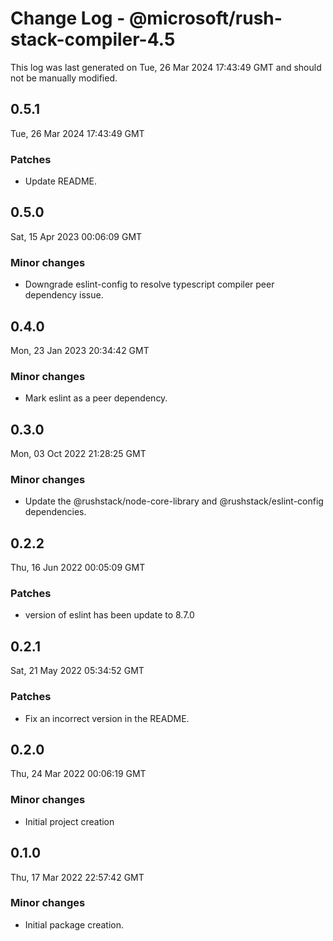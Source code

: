 # Change Log - @microsoft/rush-stack-compiler-4.5

This log was last generated on Tue, 26 Mar 2024 17:43:49 GMT and should not be manually modified.

## 0.5.1
Tue, 26 Mar 2024 17:43:49 GMT

### Patches

- Update README.

## 0.5.0
Sat, 15 Apr 2023 00:06:09 GMT

### Minor changes

- Downgrade eslint-config to resolve typescript compiler peer dependency issue.

## 0.4.0
Mon, 23 Jan 2023 20:34:42 GMT

### Minor changes

- Mark eslint as a peer dependency.

## 0.3.0
Mon, 03 Oct 2022 21:28:25 GMT

### Minor changes

- Update the @rushstack/node-core-library and @rushstack/eslint-config dependencies.

## 0.2.2
Thu, 16 Jun 2022 00:05:09 GMT

### Patches

- version of eslint has been update to 8.7.0

## 0.2.1
Sat, 21 May 2022 05:34:52 GMT

### Patches

- Fix an incorrect version in the README.

## 0.2.0
Thu, 24 Mar 2022 00:06:19 GMT

### Minor changes

- Initial project creation

## 0.1.0
Thu, 17 Mar 2022 22:57:42 GMT

### Minor changes

- Initial package creation.

